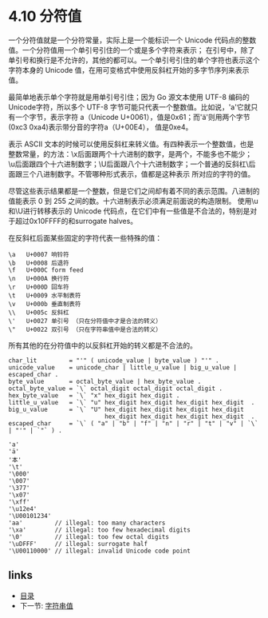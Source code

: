 # 4.10 分符值

一个分符值就是一个分符常量，实际上是一个能标识一个 Unicode 代码点的整数值。一个分符值用一个单引号引住的一个或是多个字符来表示； 在引号中，除了单引号和换行是不允许的，其他的都可以。一个单引号引住的单个字符也表示这个字符本身的 Unicode 值，在用可变格式中使用反斜杠开始的多字节序列来表示值。

最简单地表示单个字符就是用单引号引住；因为 Go 源文本使用 UTF-8 编码的 Unicode字符，所以多个 UTF-8 字节可能只代表一个整数值。比如说，'a'它就只有一个字节，表示字符 a（Unicode U+0061），值是0x61；而'ä'则用两个字节(0xc3 0xa4)表示带分音的字符a（U+00E4）， 值是0xe4。

表示 ASCII 文本的时候可以使用反斜杠来转义值。有四种表示一个整数值，也是整数常量，的方法：\x后面跟两个十六进制的数字，是两个，不能多也不能少； \u后面跟四个十六进制数字；\U后面跟八个十六进制数字；一个普通的反斜杠\后面跟三个八进制数字。不管哪种形式表示，值都是这种表示 所对应的字符的值。

尽管这些表示结果都是一个整数，但是它们之间却有着不同的表示范围。八进制的值能表示 0 到 255 之间的数。十六进制表示必须满足前面说的构造限制。 使用\u和\U进行转移表示的 Unicode 代码点，在它们中有一些值是不合法的，特别是对于超过0x10FFFF的和surrogate halves。

在反斜杠后面某些固定的字符代表一些特殊的值：

	\a   U+0007 响铃符
	\b   U+0008 后退符
	\f   U+000C form feed
	\n   U+000A 换行符
	\r   U+000D 回车符
	\t   U+0009 水平制表符
	\v   U+000b 垂直制表符
	\\   U+005c 反斜杠
	\'   U+0027 单引号 （只在分符值中才是合法的转义）
	\"   U+0022 双引号 （只在字符串值中是合法的转义）

所有其他的在分符值中的以反斜杠开始的转义都是不合法的。

	char_lit         = "'" ( unicode_value | byte_value ) "'" .
	unicode_value    = unicode_char | little_u_value | big_u_value | 	escaped_char .
	byte_value       = octal_byte_value | hex_byte_value .
	octal_byte_value = `\` octal_digit octal_digit octal_digit .
	hex_byte_value   = `\` "x" hex_digit hex_digit .
	little_u_value   = `\` "u" hex_digit hex_digit hex_digit hex_digit 	.
	big_u_value      = `\` "U" hex_digit hex_digit hex_digit hex_digit
	                           hex_digit hex_digit hex_digit hex_digit 	.
	escaped_char     = `\` ( "a" | "b" | "f" | "n" | "r" | "t" | "v" | `\` | "'" | `"` ) .

	'a'
	'ä'
	'本'
	'\t'
	'\000'
	'\007'
	'\377'
	'\x07'
	'\xff'
	'\u12e4'
	'\U00101234'
	'aa'         // illegal: too many characters
	'\xa'        // illegal: too few hexadecimal digits
	'\0'         // illegal: too few octal digits
	'\uDFFF'     // illegal: surrogate half
	'\U00110000' // illegal: invalid Unicode code point

## links
  * [目录](<preface.md>)
  * 下一节: [字符串值](<04.11.md>)